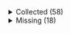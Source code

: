 <details><summary>Collected (58)</summary>
<p>

| Packet |
| --- |
| login |
| custom_payload |
| difficulty |
| abilities |
| held_item_slot |
| entity_status |
| statistics |
| player_info |
| position |
| world_border |
| update_time |
| spawn_position |
| window_items |
| set_slot |
| map_chunk |
| spawn_entity |
| entity_metadata |
| entity_velocity |
| entity_update_attributes |
| update_health |
| experience |
| multi_block_change |
| block_change |
| spawn_entity_living |
| world_event |
| entity_head_rotation |
| chat |
| entity_equipment |
| entity_move_look |
| entity_destroy |
| entity_teleport |
| rel_entity_move |
| named_entity_spawn |
| animation |
| keep_alive |
| tab_complete |
| combat_event |
| unload_chunk |
| respawn |
| game_state_change |
| sound_effect |
| set_cooldown |
| map |
| title |
| scoreboard_objective |
| scoreboard_display_objective |
| scoreboard_score |
| named_sound_effect |
| entity_effect |
| remove_entity_effect |
| open_window |
| craft_progress_bar |
| transaction |
| close_window |
| boss_bar |
| spawn_entity_painting |
| collect |
| entity_look |

</p>
</details>
<details><summary>Missing (18)</summary>
<p>

| Packet |
| --- |
| spawn_entity_experience_orb |
| spawn_entity_weather |
| block_break_animation |
| tile_entity_data |
| block_action |
| kick_disconnect |
| explosion |
| world_particles |
| entity |
| vehicle_move |
| open_sign_entity |
| bed |
| resource_pack_send |
| camera |
| attach_entity |
| set_passengers |
| teams |
| playerlist_header |

</p>
</details>